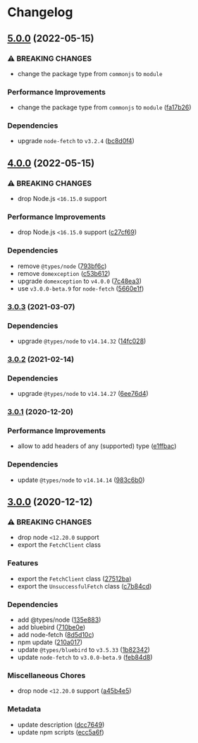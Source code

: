 # Changelog

## [5.0.0](https://github.com/vansergen/rpc-bluebird/compare/v4.0.0...v5.0.0) (2022-05-15)

### ⚠ BREAKING CHANGES

- change the package type from `commonjs` to `module`

### Performance Improvements

- change the package type from `commonjs` to `module` ([fa17b26](https://github.com/vansergen/rpc-bluebird/commit/fa17b26d6a5e5e61c6665a1e78c9b6ca9f40939d))

### Dependencies

- upgrade `node-fetch` to `v3.2.4` ([bc8d0f4](https://github.com/vansergen/rpc-bluebird/commit/bc8d0f4d9e4f8e72c97229403d6e7cb632ea9258))

## [4.0.0](https://github.com/vansergen/rpc-bluebird/compare/v3.0.3...v4.0.0) (2022-05-15)

### ⚠ BREAKING CHANGES

- drop Node.js `<16.15.0` support

### Performance Improvements

- drop Node.js `<16.15.0` support ([c27cf69](https://github.com/vansergen/rpc-bluebird/commit/c27cf697d64b183106f468c761fef07b075463b8))

### Dependencies

- remove `@types/node` ([793bf6c](https://github.com/vansergen/rpc-bluebird/commit/793bf6c6efb07f1dc7c3b5eca761ce86ba588785))
- remove `domexception` ([c53b612](https://github.com/vansergen/rpc-bluebird/commit/c53b6121e9ddd759dbbc9b7d994f95103d4721be))
- upgrade `domexception` to `v4.0.0` ([7c48ea3](https://github.com/vansergen/rpc-bluebird/commit/7c48ea364743f4ed8f6f5daea4e763dfe37f8cf3))
- use `v3.0.0-beta.9` for `node-fetch` ([5660e1f](https://github.com/vansergen/rpc-bluebird/commit/5660e1ffde5d004d339e817c67ddfb28eab98c81))

### [3.0.3](https://github.com/vansergen/rpc-bluebird/compare/v3.0.2...v3.0.3) (2021-03-07)

### Dependencies

- upgrade `@types/node` to `v14.14.32` ([14fc028](https://github.com/vansergen/rpc-bluebird/commit/14fc028d8e6dcedf8cbf19f064774a1cb104eb4b))

### [3.0.2](https://github.com/vansergen/rpc-bluebird/compare/v3.0.1...v3.0.2) (2021-02-14)

### Dependencies

- upgrade `@types/node` to `v14.14.27` ([6ee76d4](https://github.com/vansergen/rpc-bluebird/commit/6ee76d4ab891f4169ff2bb828ece39df803df026))

### [3.0.1](https://github.com/vansergen/rpc-bluebird/compare/v3.0.0...v3.0.1) (2020-12-20)

### Performance Improvements

- allow to add headers of any (supported) type ([e1ffbac](https://github.com/vansergen/rpc-bluebird/commit/e1ffbace5daf08340919899461b87405f6eab9ba))

### Dependencies

- update `@types/node` to `v14.14.14` ([983c6b0](https://github.com/vansergen/rpc-bluebird/commit/983c6b03f2bef358515ecccbe2fa40434a75f9e9))

## [3.0.0](https://github.com/vansergen/rpc-bluebird/compare/v2.0.3...v3.0.0) (2020-12-12)

### ⚠ BREAKING CHANGES

- drop node `<12.20.0` support
- export the `FetchClient` class

### Features

- export the `FetchClient` class ([27512ba](https://github.com/vansergen/rpc-bluebird/commit/27512ba98049a086571d61066a06becf2e9a2f29))
- export the `UnsuccessfulFetch` class ([c7b84cd](https://github.com/vansergen/rpc-bluebird/commit/c7b84cdd60bc11189adbd04006b5df0da62b70f7))

### Dependencies

- add @types/node ([135e883](https://github.com/vansergen/rpc-bluebird/commit/135e88339eae337d2f6336c408520c9a0b9ce357))
- add bluebird ([710be0e](https://github.com/vansergen/rpc-bluebird/commit/710be0e2ce1fe77e8972127f0fccb44411f2eae0))
- add node-fetch ([8d5d10c](https://github.com/vansergen/rpc-bluebird/commit/8d5d10c2273f8bf7655fed89772806f27c3b273e))
- npm update ([210a017](https://github.com/vansergen/rpc-bluebird/commit/210a017dc486403b87dafa4d1f2bad98893463f5))
- update `@types/bluebird` to `v3.5.33` ([1b82342](https://github.com/vansergen/rpc-bluebird/commit/1b82342aab15be68e42ee7552173978db43c8ead))
- update `node-fetch` to `v3.0.0-beta.9` ([feb84d8](https://github.com/vansergen/rpc-bluebird/commit/feb84d87ee659039c37eccc200f97112e2756a72))

### Miscellaneous Chores

- drop node `<12.20.0` support ([a45b4e5](https://github.com/vansergen/rpc-bluebird/commit/a45b4e568401db8cdcb3f16d103c9038dc1f38d3))

### Metadata

- update description ([dcc7649](https://github.com/vansergen/rpc-bluebird/commit/dcc764942be915dfc03ebdd64db537dd84d562fb))
- update npm scripts ([ecc5a6f](https://github.com/vansergen/rpc-bluebird/commit/ecc5a6f55e0529d24b3abb6308e4010d7f9b157b))
